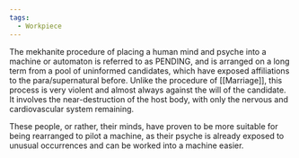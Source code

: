 ```yaml
---
tags:
  - Workpiece
---
```

The mekhanite procedure of placing a human mind and psyche into a machine or automaton is referred to as PENDING, and is arranged on a long term from a pool of uninformed candidates, which have exposed affiliations to the para/supernatural before. 
Unlike the procedure of [[Marriage]], this process is very violent and almost always against the will of the candidate. It involves the near-destruction of the host body, with only the nervous and cardiovascular system remaining. 

These people, or rather, their minds, have proven to be more suitable for being rearranged to pilot a machine, as their psyche is already exposed to unusual occurrences and can be worked into a machine easier. 

